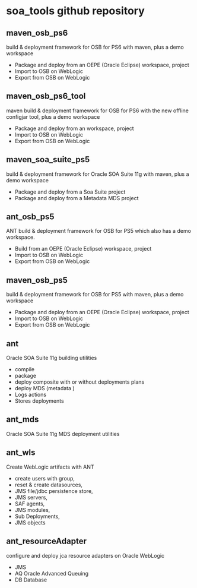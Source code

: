 soa_tools github repository
===========================

maven_osb_ps6
------------- 
build & deployment framework for OSB for PS6 with maven, plus a demo workspace 
- Package and deploy from an OEPE (Oracle Eclipse) workspace, project
- Import to OSB on WebLogic
- Export from OSB on WebLogic

maven_osb_ps6_tool
------------------ 
maven build & deployment framework for OSB for PS6 with the new offline configjar tool, plus a demo workspace 
- Package and deploy from an workspace, project
- Import to OSB on WebLogic
- Export from OSB on WebLogic

maven_soa_suite_ps5
------------- 
build & deployment framework for Oracle SOA Suite 11g with maven, plus a demo workspace 
- Package and deploy from a Soa Suite project
- Package and deploy from a Metadata MDS project

ant_osb_ps5
----------- 
ANT build & deployment framework for OSB for PS5 which also has a demo workspace.    
- Build from an OEPE (Oracle Eclipse) workspace, project
- Import to OSB on WebLogic
- Export from OSB on WebLogic

maven_osb_ps5
------------- 
build & deployment framework for OSB for PS5 with maven, plus a demo workspace 
- Package and deploy from an OEPE (Oracle Eclipse) workspace, project
- Import to OSB on WebLogic
- Export from OSB on WebLogic

ant
---
Oracle SOA Suite 11g building utilities
- compile
- package
- deploy composite with or without deployments plans
- deploy MDS (metadata )
- Logs actions
- Stores deployments 


ant_mds
-------
Oracle SOA Suite 11g MDS deployment utilities

ant_wls
-------
Create WebLogic artifacts with ANT
- create users with group, 
- reset & create datasources, 
- JMS file/jdbc persistence store, 
- JMS servers,
- SAF agents,
- JMS modules,
- Sub Deployments,
- JMS objects

ant_resourceAdapter
------------------- 
configure and deploy jca resource adapters on Oracle WebLogic
- JMS 
- AQ Oracle Advanced Queuing
- DB Database 


 